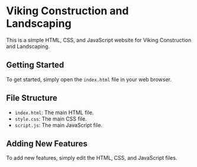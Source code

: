 # Viking Construction and Landscaping

This is a simple HTML, CSS, and JavaScript website for Viking Construction and Landscaping.

## Getting Started

To get started, simply open the `index.html` file in your web browser.

## File Structure

* `index.html`: The main HTML file.
* `style.css`: The main CSS file.
* `script.js`: The main JavaScript file.

## Adding New Features

To add new features, simply edit the HTML, CSS, and JavaScript files. 
